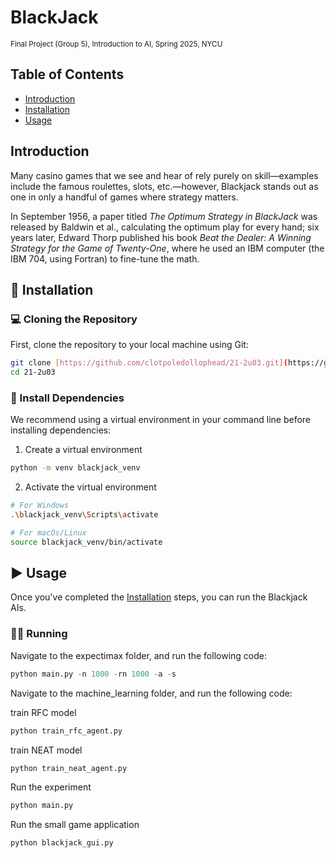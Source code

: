 # BlackJack
<sub>Final Project (Group 5), Introduction to AI, Spring 2025, NYCU</sub>

## Table of Contents
- [Introduction](#introduction)
- [Installation](#installation)
- [Usage](#usage)

## Introduction
Many casino games that we see and hear of rely purely on skill—examples include the famous roulettes, slots, etc.—however, Blackjack stands out as one in only a handful of games where strategy matters.

In September 1956, a paper titled *The Optimum Strategy in BlackJack* was released by Baldwin et al., calculating the optimum play for every hand; six years later, Edward Thorp published his book  *Beat the Dealer: A Winning Strategy for the Game of Twenty-One*, where he used an IBM computer (the IBM 704, using Fortran) to fine-tune the math.

## 🚀 Installation
### 💻 Cloning the Repository
First, clone the repository to your local machine using Git:
```bash
git clone [https://github.com/clotpoledollophead/21-2u03.git](https://github.com/clotpoledollophead/21-2u03.git)
cd 21-2u03
```
### 🔧 Install Dependencies
We recommend using a virtual environment in your command line before installing dependencies:

1. Create a virtual environment
```bash
python -m venv blackjack_venv
```

2. Activate the virtual environment
```bash
# For Windows
.\blackjack_venv\Scripts\activate
```

```bash
# For macOs/Linux
source blackjack_venv/bin/activate
```

## ▶️ Usage
Once you've completed the [Installation](#-installation) steps, you can run the Blackjack AIs.
### 🏃‍♂️ Running
Navigate to the expectimax folder, and run the following code: 
```python
python main.py -n 1000 -rn 1000 -a -s
```
Navigate to the machine_learning folder, and run the following code:

train RFC model
```python
python train_rfc_agent.py
```
train NEAT model
```python
python train_neat_agent.py
```
Run the experiment 
```python
python main.py
```
Run the small game application
```python
python blackjack_gui.py
```

